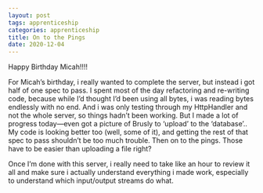 ```yaml
---
layout: post 
tags: apprenticeship
categories: apprenticeship
title: On to the Pings
date: 2020-12-04
---
```


Happy Birthday Micah!!!!

For Micah’s birthday, i really wanted to complete the server, but instead i got half of one spec to pass.  I spent most of the day refactoring and re-writing code, because while I’d thought I’d been using all bytes, i was reading bytes endlessly with no end.  And i was only testing through my HttpHandler and not the whole server, so things hadn’t been working.  But I made a lot of progress today—even got a picture of Brusly to ‘upload’ to the ‘database’..  My code is looking better too (well, some of it), and getting the rest of that spec to pass shouldn’t be too much trouble.  Then on to the pings.  Those have to be easier than uploading a file right?

Once I’m done with this server, i really need to take like an hour to review it all and make sure i actually understand everything i made work, especially to understand which input/output streams do what.


